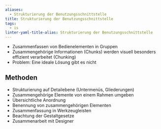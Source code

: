 ```yaml
---
aliases:
  - Strukturierung der Benutzungsschnittstelle
title: Strukturierung der Benutzungsschnittstelle
tags:
  - is
linter-yaml-title-alias: Strukturierung der Benutzungsschnittstelle
---
```


- Zusammenfassen von Bedienelementen in Gruppen
- Zusammengehörige Informationen (Chunks) werden visuell besonders effizient verarbeitet (Chunking)
- Problem: Eine ideale Lösung gibt es nicht
## Methoden
- Strukturierung auf Detailebene (Untermenüs, Gliederungen)
- Zusammengehörige Elemente von einem Rahmen umgeben
- Übersichtliche Anordnung
- Benennung von zusammengehörigen Elementen
- Zusammenfassung in Werkzeugleisten
- Beachtung der Gestaltgesetze
- Zusammenarbeit mit Designer